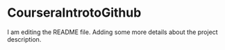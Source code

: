# CourseraIntrotoGithub

I am editing the README file. Adding some more details about the project description.
